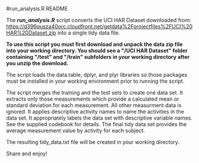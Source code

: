 #run_analysis.R README

The <b><i>run_analysis.R</i></b> script converts the UCI HAR Dataset downloaded from: <link>https://d396qusza40orc.cloudfront.net/getdata%2Fprojectfiles%2FUCI%20HAR%20Dataset.zip</link> into a single tidy data file.

<b>To use this script you must first download and unpack the data zip file into your working directory. You should see a "/UCI HAR Dataset" folder containing "/test" and "/train" subfolders in your working directory after you unzip the download.</b>

The script loads the data.table, dplyr, and plyr libraries so those packages must be installed in your working environment prior to running the script.

The script merges the training and the test sets to create one data set.
It extracts only those measurements which provide a calculated mean or standard deviation for each measurement. All other measurment data is ignored.
It applies descriptive activity names to name the activities in the data set.
It appropriately labels the data set with descriptive variable names. See the supplied codebook for details.
The final tidy data set provides the average measurement value by activity for each subject.

The resulting tidy_data.txt file will be created in your working directory.

Share and enjoy!
